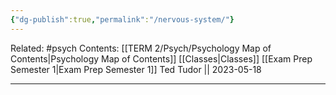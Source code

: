 ```yaml
---
{"dg-publish":true,"permalink":"/nervous-system/"}
---
```


Related: #psych
Contents: [[TERM 2/Psych/Psychology Map of Contents\|Psychology Map of Contents]]
[[Classes\|Classes]]
[[Exam Prep Semester 1\|Exam Prep Semester 1]]
Ted Tudor || 2023-05-18
***
